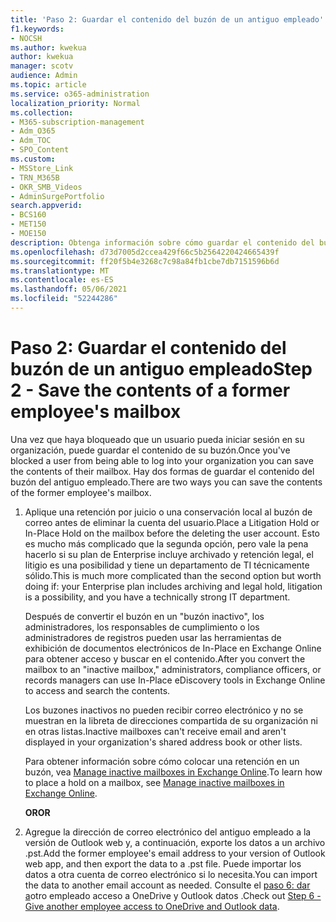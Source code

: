 ```yaml
---
title: 'Paso 2: Guardar el contenido del buzón de un antiguo empleado'
f1.keywords:
- NOCSH
ms.author: kwekua
author: kwekua
manager: scotv
audience: Admin
ms.topic: article
ms.service: o365-administration
localization_priority: Normal
ms.collection:
- M365-subscription-management
- Adm_O365
- Adm_TOC
- SPO_Content
ms.custom:
- MSStore_Link
- TRN_M365B
- OKR_SMB_Videos
- AdminSurgePortfolio
search.appverid:
- BCS160
- MET150
- MOE150
description: Obtenga información sobre cómo guardar el contenido del buzón de un antiguo empleado.
ms.openlocfilehash: d73d7005d2ccea429f66c5b2564220424665439f
ms.sourcegitcommit: ff20f5b4e3268c7c98a84fb1cbe7db7151596b6d
ms.translationtype: MT
ms.contentlocale: es-ES
ms.lasthandoff: 05/06/2021
ms.locfileid: "52244286"
---
```

# <a name="step-2---save-the-contents-of-a-former-employees-mailbox"></a><span data-ttu-id="af0e4-103">Paso 2: Guardar el contenido del buzón de un antiguo empleado</span><span class="sxs-lookup"><span data-stu-id="af0e4-103">Step 2 - Save the contents of a former employee's mailbox</span></span>

<span data-ttu-id="af0e4-104">Una vez que haya bloqueado que un usuario pueda iniciar sesión en su organización, puede guardar el contenido de su buzón.</span><span class="sxs-lookup"><span data-stu-id="af0e4-104">Once you've blocked a user from being able to log into your organization you can save the contents of their mailbox.</span></span> <span data-ttu-id="af0e4-105">Hay dos formas de guardar el contenido del buzón del antiguo empleado.</span><span class="sxs-lookup"><span data-stu-id="af0e4-105">There are two ways you can save the contents of the former employee's mailbox.</span></span>
  
1. <span data-ttu-id="af0e4-106">Aplique una retención por juicio o una conservación local al buzón de correo antes de eliminar la cuenta del usuario.</span><span class="sxs-lookup"><span data-stu-id="af0e4-106">Place a Litigation Hold or In-Place Hold on the mailbox before the deleting the user account.</span></span> <span data-ttu-id="af0e4-107">Esto es mucho más complicado que la segunda opción, pero vale la pena hacerlo si su plan de Enterprise incluye archivado y retención legal, el litigio es una posibilidad y tiene un departamento de TI técnicamente sólido.</span><span class="sxs-lookup"><span data-stu-id="af0e4-107">This is much more complicated than the second option but worth doing if: your Enterprise plan includes archiving and legal hold, litigation is a possibility, and you have a technically strong IT department.</span></span>

    <span data-ttu-id="af0e4-108">Después de convertir el buzón en un "buzón inactivo", los administradores, los responsables de cumplimiento o los administradores de registros pueden usar las herramientas de exhibición de documentos electrónicos de In-Place en Exchange Online para obtener acceso y buscar en el contenido.</span><span class="sxs-lookup"><span data-stu-id="af0e4-108">After you convert the mailbox to an "inactive mailbox," administrators, compliance officers, or records managers can use In-Place eDiscovery tools in Exchange Online to access and search the contents.</span></span>

    <span data-ttu-id="af0e4-109">Los buzones inactivos no pueden recibir correo electrónico y no se muestran en la libreta de direcciones compartida de su organización ni en otras listas.</span><span class="sxs-lookup"><span data-stu-id="af0e4-109">Inactive mailboxes can't receive email and aren't displayed in your organization's shared address book or other lists.</span></span>

    <span data-ttu-id="af0e4-110">Para obtener información sobre cómo colocar una retención en un buzón, vea [Manage inactive mailboxes in Exchange Online](../../compliance/create-and-manage-inactive-mailboxes.md).</span><span class="sxs-lookup"><span data-stu-id="af0e4-110">To learn how to place a hold on a mailbox, see [Manage inactive mailboxes in Exchange Online](../../compliance/create-and-manage-inactive-mailboxes.md).</span></span>

    <span data-ttu-id="af0e4-111">**OR**</span><span class="sxs-lookup"><span data-stu-id="af0e4-111">**OR**</span></span>

2. <span data-ttu-id="af0e4-112">Agregue la dirección de correo electrónico del antiguo empleado a la versión de Outlook web y, a continuación, exporte los datos a un archivo .pst.</span><span class="sxs-lookup"><span data-stu-id="af0e4-112">Add the former employee's email address to your version of Outlook web app, and then export the data to a .pst file.</span></span> <span data-ttu-id="af0e4-113">Puede importar los datos a otra cuenta de correo electrónico si lo necesita.</span><span class="sxs-lookup"><span data-stu-id="af0e4-113">You can import the data to another email account as needed.</span></span> <span data-ttu-id="af0e4-114">Consulte el [paso 6: dar a](remove-former-employee-step-6.md)otro empleado acceso a OneDrive y Outlook datos .</span><span class="sxs-lookup"><span data-stu-id="af0e4-114">Check out [Step 6 - Give another employee access to OneDrive and Outlook data](remove-former-employee-step-6.md).</span></span>
